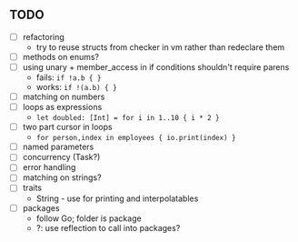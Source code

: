 ## TODO

- [ ] refactoring
  - try to reuse structs from checker in vm rather than redeclare them
- [ ] methods on enums?
- [ ] using unary + member_access in if conditions shouldn't require parens
  - fails: `if !a.b { }`
  - works: `if !(a.b) { }`
- [ ] matching on numbers
- [ ] loops as expressions
  - `let doubled: [Int] = for i in 1..10 { i * 2 }`
- [ ] two part cursor in loops
  - `for person,index in employees { io.print(index) }`
- [ ] named parameters
- [ ] concurrency (Task?)
- [ ] error handling
- [ ] matching on strings?
- [ ] traits
  - String - use for printing and interpolatables
- [ ] packages
  - follow Go; folder is package
  - ?: use reflection to call into packages?
